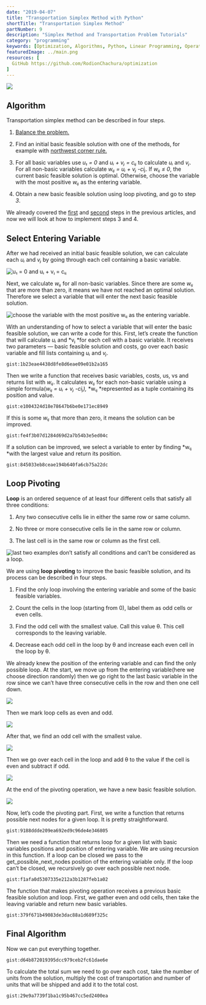 ```yaml
---
date: "2019-04-07"
title: "Transportation Simplex Method with Python"
shortTitle: "Transportation Simplex Method"
partNumber: 9
description: "Simplex Method and Transportation Problem Tutorials"
category: "programming"
keywords: [Optimization, Algorithms, Python, Linear Programming, Operation Research]
featuredImage: ../main.png
resources: [
  GitHub https://github.com/RodionChachura/optimization
]
---
```


![](../main.png)

## Algorithm

Transportation simplex method can be described in four steps.

1. [Balance the problem.](/blog/operations/balancing)

1. Find an initial basic feasible solution with one of the methods, for example with [northwest corner rule.](/blog/operations/corner)

1. For all basic variables use *u₁ = 0* and *uᵢ + vⱼ = cᵢⱼ* to calculate *uᵢ* and *vⱼ*. For all non-basic variables calculate *wᵢⱼ = uᵢ + vⱼ -ciⱼ*. If *wᵢⱼ ≤ 0*, the current basic feasible solution is optimal. Otherwise, choose the variable with the most positive *wᵢⱼ* as the entering variable.

1. Obtain a new basic feasible solution using loop pivoting, and go to step *3*.

We already covered the [first](/blog/operations/balancing) and [second](/blog/operations/corner) steps in the previous articles, and now we will look at how to implement steps 3 and 4.

## Select Entering Variable

After we had received an initial basic feasible solution, we can calculate each *uᵢ* and *vⱼ* by going through each cell containing a basic variable.

![*u₁ = 0* and *uᵢ + vⱼ = cᵢⱼ*](draw1.jpeg)

Next, we calculate *wᵢⱼ* for all non-basic variables. Since there are some *wᵢⱼ* that are more than zero, it means we have not reached an optimal solution. Therefore we select a variable that will enter the next basic feasible solution.

![choose the variable with the most positive *wᵢⱼ* as the entering variable.](draw2.jpeg)

With an understanding of how to select a variable that will enter the basic feasible solution, we can write a code for this. First, let’s create the function that will calculate *uᵢ* and *vⱼ *for each cell with a basic variable. It receives two parameters — basic feasible solution and costs, go over each basic variable and fill lists containing *uᵢ* and *vⱼ*.

`gist:1b23eae4438d8fe8d6eae09e01b2a165`

Then we write a function that receives basic variables, costs, us, vs and returns list with *wᵢⱼ*. It calculates *wᵢⱼ* for each non-basic variable using a simple formula(*wᵢⱼ = uᵢ + vⱼ -ciⱼ),* *wᵢⱼ *represented as a tuple containing its position and value.

`gist:e1004324d18e78647b6be0e171ec8949`

If this is some *wᵢⱼ* that more than zero, it means the solution can be improved.

`gist:fe4f3b07d1284d69d2a7b54b3e5ed04c`

If a solution can be improved, we select a variable to enter by finding *wᵢⱼ *with the largest value and return its position.

`gist:845033eb8ceae194b640fa6cb75a22dc`

## Loop Pivoting

**Loop** is an ordered sequence of at least four different cells that satisfy all three conditions:

1. Any two consecutive cells lie in either the same row or same column.

1. No three or more consecutive cells lie in the same row or column.

1. The last cell is in the same row or column as the first cell.

![last two examples don’t satisfy all conditions and can’t be considered as a loop.](draw3.jpeg)

We are using **loop pivoting** to improve the basic feasible solution, and its process can be described in four steps.

1. Find the only loop involving the entering variable and some of the basic feasible variables.

1. Count the cells in the loop (starting from 0), label them as odd cells or even cells.

1. Find the odd cell with the smallest value. Call this value θ. This cell corresponds to the leaving variable.

1. Decrease each odd cell in the loop by θ and increase each even cell in the loop by θ.

We already knew the position of the entering variable and can find the only possible loop. At the start, we move up from the entering variable(here we choose direction randomly) then we go right to the last basic variable in the row since we can’t have three consecutive cells in the row and then one cell down.

![](draw4.jpeg)

Then we mark loop cells as even and odd.

![](draw5.jpeg)

After that, we find an odd cell with the smallest value.

![](draw6.jpeg)

Then we go over each cell in the loop and add θ to the value if the cell is even and subtract if odd.

![](draw7.jpeg)

At the end of the pivoting operation, we have a new basic feasible solution.

![](draw8.jpeg)

Now, let’s code the pivoting part. First, we write a function that returns possible next nodes for a given loop. It is pretty straightforward.

`gist:9188ddde209ea692ed9c96de4e346805`

Then we need a function that returns loop for a given list with basic variables positions and position of entering variable. We are using recursion in this function. If a loop can be closed we pass to the get_possible_next_nodes position of the entering variable only. If the loop can’t be closed, we recursively go over each possible next node.

`gist:f1afa0d5307335e212a3b1287feb1a02`

The function that makes pivoting operation receives a previous basic feasible solution and loop. First, we gather even and odd cells, then take the leaving variable and return new basic variables.

`gist:379f671b49083de3dac88a1d689f325c`

## Final Algorithm

Now we can put everything together.

`gist:d64b872019395dcc979ceb2fc61dae6e`

To calculate the total sum we need to go over each cost, take the number of units from the solution, multiply the cost of transportation and number of units that will be shipped and add it to the total cost.

`gist:29e9a7739f1ba1c95b467cc5ed2400ea`
